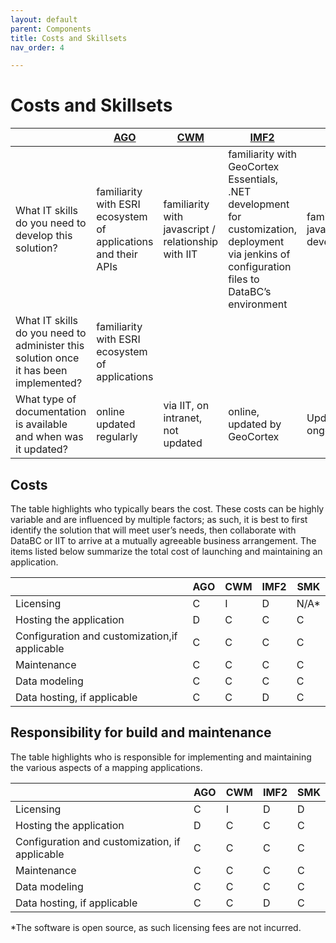 ```yaml
---
layout: default
parent: Components
title: Costs and Skillsets
nav_order: 4

---
```




# Costs and Skillsets

|                                                                                    |[AGO](/web-mapping-frameworks/AGO.html)| [CWM](/web-mapping-frameworks/CWM.html)  | [IMF2](/web-mapping-frameworks/IMF2.html) |[SMK](web-mapping-frameworks/SMK.html)  |
|------------------------------------------------------------------------------------|------|------|------|-----|
|What IT skills do you need to develop this solution?                                 |familiarity with ESRI ecosystem of applications and their APIs|familiarity with javascript / relationship with IIT|familiarity with GeoCortex Essentials, .NET development for customization, deployment via jenkins of configuration files to DataBC’s environment|familiarity with javascript development/github|
|What IT skills do you need to administer this solution once it has been implemented? |familiarity with ESRI ecosystem of applications||||
|What type of documentation is available and when was it updated?                     |online updated regularly|via IIT, on intranet, not updated|online, updated by GeoCortex|Updated by Databc, ongoing|

## Costs
The table highlights who typically bears the cost. These costs can be highly variable and are influenced by multiple factors; as such, it is best to first identify the solution that will meet user’s needs, then collaborate with DataBC or IIT to arrive at a mutually agreeable business arrangement. The items listed below summarize the total cost of launching and maintaining an application.


|                                              |AGO   | CWM  | IMF2 |SMK  |
|----------------------------------------------|------|------|------|-----|
|Licensing                                     |C     |I     |D     | N/A*|
|Hosting the application                       |D     |C     |C     | C   |
|Configuration and customization,if applicable |C     |C     |C     | C   |
|Maintenance                                   |C     |C     |C     | C   |
|Data modeling                                 |C     |C     |C     | C   | 
|Data hosting, if applicable                   |C     |C     |D     | C   |

## Responsibility for build and maintenance
The table highlights who is responsible for implementing and maintaining the various aspects of a mapping applications.

|                                             |AGO  | CWM | IMF2 |SMK  |
|---------------------------------------------|-----|-----|------|-----|
Licensing                                     |C    | I   |D     | D   |
Hosting the application                       |D    | C   |C     | C   |
Configuration and customization, if applicable|C    | C   |C     | C   |
Maintenance                                   |C    | C   |C     | C   |
Data modeling                                 |C    | C   |C     | C   |
Data hosting, if applicable                   |C    | C   |D     | C   |

*The software is open source, as such licensing fees are not incurred.
